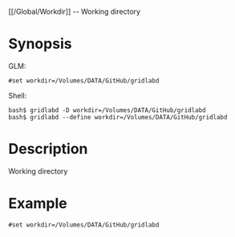 [[/Global/Workdir]] -- Working directory

# Synopsis
GLM:
~~~
#set workdir=/Volumes/DATA/GitHub/gridlabd
~~~
Shell:
~~~
bash$ gridlabd -D workdir=/Volumes/DATA/GitHub/gridlabd
bash$ gridlabd --define workdir=/Volumes/DATA/GitHub/gridlabd
~~~

# Description

Working directory

# Example

~~~
#set workdir=/Volumes/DATA/GitHub/gridlabd
~~~
